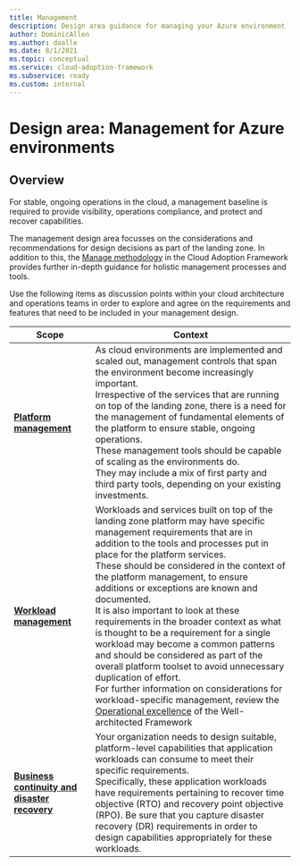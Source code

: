 ```yaml
---
title: Management
description: Design area guidance for managing your Azure environment
author: DominicAllen
ms.author: doalle
ms.date: 8/1/2021
ms.topic: conceptual
ms.service: cloud-adoption-framework
ms.subservice: ready
ms.custom: internal
---
```


# Design area: Management for Azure environments

## Overview

For stable, ongoing operations in the cloud, a management baseline is required to provide visibility, operations compliance, and protect and recover capabilities.

The management design area focusses on the considerations and recommendations for design decisions as part of the landing zone. In addition to this, the [Manage methodology](/manage/index.md) in the Cloud Adoption Framework provides further in-depth guidance for holistic management processes and tools. 

Use the following items as discussion points within your cloud architecture and operations teams in order to explore and agree on the requirements and features that need to be included in your management design.

|Scope|Context|
|-|-|
|[**Platform management**](./management-platform.md)|As cloud environments are implemented and scaled out, management controls that span the environment become increasingly important. <br> Irrespective of the services that are running on top of the landing zone, there is a need for the management of fundamental elements of the platform to ensure stable, ongoing operations. <br> These management tools should be capable of scaling as the environments do. <br> They may include a mix of first party and third party tools, depending on your existing investments.|
|[**Workload management**](./management-applications.md)| Workloads and services built on top of the landing zone platform may have specific management requirements that are in addition to the tools and processes put in place for the platform services. <br> These should be considered in the context of the platform management, to ensure additions or exceptions are known and documented. <br> It is also important to look at these requirements in the broader context as what is thought to be a requirement for a single workload may become a common patterns and should be considered as part of the overall platform toolset to avoid unnecessary duplication of effort. <br> For further information on considerations for workload-specific management, review the [Operational excellence](/azure/architecture/framework/#operational-excellence) of the Well-architected Framework|
|[**Business continuity and disaster recovery**](./management-bcdr.md)| Your organization needs to design suitable, platform-level capabilities that application workloads can consume to meet their specific requirements.  <br>  Specifically, these application workloads have requirements pertaining to recover time objective (RTO) and recovery point objective (RPO). Be sure that you capture disaster recovery (DR) requirements in order to design capabilities appropriately for these workloads.
